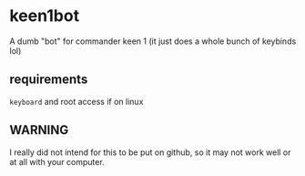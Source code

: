 # keen1bot
A dumb "bot" for commander keen 1 (it just does a whole bunch of keybinds lol)
## requirements
`keyboard` and root access if on linux
## WARNING
I really did not intend for this to be put on github, so it may not work well or at all with your computer.

